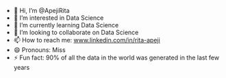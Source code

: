 - 👋 Hi, I’m @ApejiRita
- 👀 I’m interested in Data Science
- 🌱 I’m currently learning Data Science
- 💞️ I’m looking to collaborate on Data Science
- 📫 How to reach me: www.linkedin.com/in/rita-apeji
- 😄 Pronouns: Miss
- ⚡ Fun fact: 90% of all the data in the world was generated in the last few years

<!---
ApejiRita/ApejiRita is a ✨ special ✨ repository because its `README.md` (this file) appears on your GitHub profile.
You can click the Preview link to take a look at your changes.
--->
